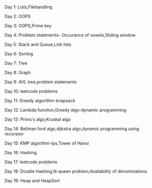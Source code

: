 Day 1: Lists,Filehandling</p>
Day 2: OOPS</p>
Day 3: OOPS,Prime key</p>
Day 4: Problem statements- Occurance of vowels,Sliding window</p>
Day 5: Stack and Queue,Link lists</p>
Day 6: Sorting</p>
Day 7: Tree</p>
Day 8: Graph</p>
Day 9: AVL tree,problem statements</p>
Day 10: leetcode problems</p>
Day 11: Greedy algorithm-knapsack</p>
Day 12: Lambda function,Greedy algo-dynamic programming</p>
Day 13: Prims's algo,Kruskal algo</p>
Day 14: Bellman ford algo,dijkstra algo,dynamic programming using recursion</p>
Day 15: KMP algorithm-lps,Tower of Hanoi</p>
Day 16: Hashing</p>
Day 17: leetcode problems</p>
Day 18: Double Hashing,N-queen problem,Availability of denominations</p>
Day 19: Heap and HeapSort</p>
